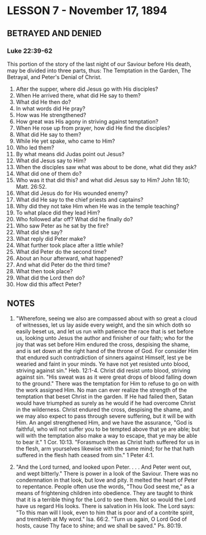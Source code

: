 # LESSON 7 - November 17, 1894

## BETRAYED AND DENIED
### Luke 22:39-62

This portion of the story of the last night of our Saviour before His death, may be divided into three parts, thus: The Temptation in the Garden, The Betrayal, and Peter's Denial of Christ.

1. After the supper, where did Jesus go with His disciples?
2. When He arrived there, what did He say to them?
3. What did He then do?
4. In what words did He pray?
5. How was He strengthened?
6. How great was His agony in striving against temptation?
7. When He rose up from prayer, how did He find the disciples?
8. What did He say to them?
9. While He yet spake, who came to Him?
10. Who led them?
11. By what means did Judas point out Jesus?
12. What did Jesus say to Him?
13. When the disciples saw what was about to be done, what did they ask?
14. What did one of them do?
15. Who was it that did this? and what did Jesus say to Him? John 18:10; Matt. 26:52.
16. What did Jesus do for His wounded enemy?
17. What did He say to the chief priests and captains?
18. Why did they not take Him when He was in the temple teaching?
19. To what place did they lead Him?
20. Who followed afar off? What did he finally do?
21. Who saw Peter as he sat by the fire?
22. What did she say?
23. What reply did Peter make?
24. What further took place after a little while?
25. What did Peter do the second time?
26. About an hour afterward, what happened?
27. And what did Peter do the third time?
28. What then took place?
29. What did the Lord then do?
30. How did this affect Peter?

## NOTES

1. "Wherefore, seeing we also are compassed about with so great a cloud of witnesses, let us lay aside every weight, and the sin which doth so easily beset us, and let us run with patience the race that is set before us, looking unto Jesus the author and finisher of our faith; who for the joy that was set before Him endured the cross, despising the shame, and is set down at the right hand of the throne of God. For consider Him that endured such contradiction of sinners against Himself, lest ye be wearied and faint in your minds. Ye have not yet resisted unto blood, striving against sin." Heb. 12:1-4. Christ did resist unto blood, striving against sin. "His sweat was as it were great drops of blood falling down to the ground." There was the temptation for Him to refuse to go on with the work assigned Him. No man can ever realize the strength of the temptation that beset Christ in the garden. If He had failed then, Satan would have triumphed as surely as he would if he had overcome Christ in the wilderness. Christ endured the cross, despising the shame, and we may also expect to pass through severe suffering, but it will be with Him. An angel strengthened Him, and we have the assurance, "God is faithful, who will not suffer you to be tempted above that ye are able; but will with the temptation also make a way to escape, that ye may be able to bear it." 1 Cor. 10:13. "Forasmuch then as Christ hath suffered for us in the flesh, arm yourselves likewise with the same mind; for he that hath suffered in the flesh hath ceased from sin." 1 Peter 4:1.

2. "And the Lord turned, and looked upon Peter. . . . And Peter went out, and wept bitterly." There is power in a look of the Saviour. There was no condemnation in that look, but love and pity. It melted the heart of Peter to repentance. People often use the words, "Thou God seest me," as a means of frightening children into obedience. They are taught to think that it is a terrible thing for the Lord to see them. Not so would the Lord have us regard His looks. There is salvation in His look. The Lord says: "To this man will I look, even to him that is poor and of a contrite spirit, and trembleth at My word." Isa. 66:2. "Turn us again, O Lord God of hosts, cause Thy face to shine; and we shall be saved." Ps. 80:19.